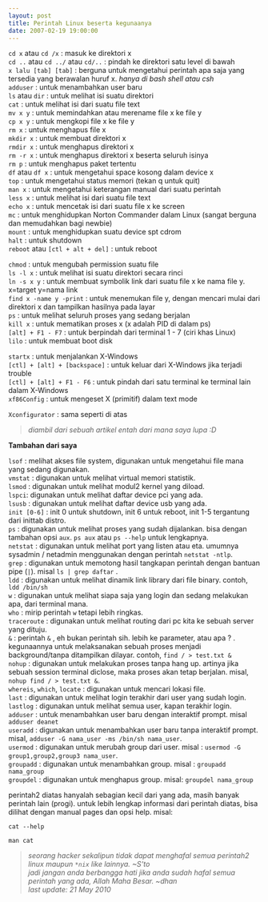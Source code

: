 ```yaml
--- 
layout: post
title: Perintah Linux beserta kegunaanya
date: 2007-02-19 19:00:00
---
```



`cd x` atau `cd /x` :  masuk ke direktori x<br/>
`cd ..` atau `cd ../` atau `cd/..` :  pindah ke direktori satu level di bawah<br/>
`x lalu [tab] [tab]` : berguna untuk mengetahui perintah apa saja yang tersedia yang berawalan huruf x. *hanya di bash shell atau csh*<br/>
`adduser` : untuk menambahkan user baru<br/>
`ls` atau `dir` : untuk melihat isi suatu direktori<br/>
`cat` : untuk melihat isi dari suatu file text<br/>
`mv x y` : untuk memindahkan atau merename file x ke file y<br/>
`cp x y` : untuk mengkopi file x ke file y<br/>
`rm x` : untuk menghapus file x<br/>
`mkdir x` : untuk membuat direktori x<br/>
`rmdir x` : untuk menghapus direktori x<br/>
`rm -r x` : untuk menghapus direktori x beserta seluruh isinya<br/>
`rm p` : untuk menghapus paket tertentu<br/>
`df` atau `df x` : untuk mengetahui space kosong dalam device x<br/>
`top` : untuk mengetahui status memori (tekan q untuk quit)<br/>
`man x` : untuk mengetahui keterangan manual dari suatu perintah<br/>
`less x` : untuk melihat isi dari suatu file text<br/>
`echo x` : untuk mencetak isi dari suatu file x ke screen<br/>
`mc` : untuk menghidupkan Norton Commander dalam Linux (sangat berguna dan memudahkan bagi newbie)<br/>
`mount` : untuk menghidupkan suatu device spt cdrom<br/>
`halt` : untuk shutdown<br/>
`reboot` atau `[ctl + alt + del]` : untuk reboot<br/>

`chmod` : untuk mengubah permission suatu file<br/>
`ls -l x` : untuk melihat isi suatu direktori secara rinci<br/>
`ln -s x y` : untuk membuat symbolik link dari suatu file x ke nama file y. x=target y=nama link<br/>
`find x -name y -print` : untuk menemukan file y, dengan mencari mulai dari direktori x dan tampilkan hasilnya pada layar<br/>
`ps` : untuk melihat seluruh proses yang sedang berjalan<br/>
`kill x` : untuk mematikan proses x (x adalah PID di dalam ps)<br/>
`[alt] + F1 - F7` : untuk berpindah dari terminal 1 - 7 (ciri khas Linux)<br/>
`lilo` : untuk membuat boot disk<br/>

`startx` : untuk menjalankan X-Windows<br/>
`[ctl] + [alt] + [backspace]` : untuk keluar dari X-Windows jika terjadi trouble<br/>
`[ctl] + [alt] + F1 - F6` : untuk pindah dari satu terminal ke terminal lain dalam X-Windows<br/>
`xf86Config` : untuk mengeset X (primitif) dalam text mode<br/>

`Xconfigurator` : sama seperti di atas<br/>

> *diambil dari sebuah artikel entah dari mana saya lupa :D*


**Tambahan dari saya**

`lsof` : melihat akses file system, digunakan untuk mengetahui file mana yang sedang digunakan.<br/>
`vmstat` : digunakan untuk melihat virtual memori statistik.<br/>
`lsmod` : digunakan untuk melihat modul2 kernel yang diload.<br/>
`lspci`: digunakan untuk melihat daftar device pci yang ada.<br/>
`lsusb` : digunakan untuk melihat daftar device usb yang ada.<br/>
`init [0-6]` : init 0 untuk shutdown, init 6 untuk reboot, init 1-5 tergantung dari inittab distro.<br/>
`ps` : digunakan untuk melihat proses yang sudah dijalankan. bisa dengan tambahan opsi `aux`. `ps aux` atau `ps --help` untuk lengkapnya.<br/>
`netstat` : digunakan untuk melihat port yang listen atau eta. umumnya sysadmin / netadmin menggunakan dengan perintah `netstat -ntlp`.<br/>
`grep` : digunakan untuk memotong hasil tangkapan perintah dengan bantuan pipe (`|`). misal `ls | grep daftar` .<br/>
`ldd` : digunakan untuk melihat dinamik link library dari file binary. contoh, `ldd /bin/sh`<br/>
`w` : digunakan untuk melihat siapa saja yang login dan sedang melakukan apa, dari terminal mana.<br/>
`who` : mirip perintah `w` tetapi lebih ringkas.<br/>
`traceroute` : digunakan untuk melihat routing dari pc kita ke sebuah server yang dituju.<br/>
`&` : perintah `&` , eh bukan perintah sih. lebih ke parameter, atau apa ? . kegunaannya untuk melaksanakan sebuah proses menjadi background/tanpa ditampilkan dilayar. contoh, `find / > test.txt & `<br/>
`nohup` : digunakan untuk melakukan proses tanpa hang up. artinya jika sebuah session terminal diclose, maka proses akan tetap berjalan. misal, `nohup find / > test.txt &`.<br/>
`whereis`, `which`, `locate` : digunakan untuk mencari lokasi file.<br/>
`last` : digunakan untuk melihat login terakhir dari user yang sudah login.<br/>
`lastlog` : digunakan untuk melihat semua user, kapan terakhir login.<br/>
`adduser` : untuk menambahkan user baru dengan interaktif prompt. misal `adduser deanet` <br/>
`useradd` : digunakan untuk menambahkan user baru tanpa interaktif prompt. misal, `adduser -G nama_user -ms /bin/sh nama_user`.<br/>
`usermod` : digunakan untuk merubah group dari user. misal : `usermod -G group1,group2,group3 nama_user`.<br/>
`groupadd` : digunakan untuk menambahkan group. misal : `groupadd nama_group`<br/>
`groupdel` : digunakan untuk menghapus group. misal: `groupdel nama_group`<br/>



perintah2 diatas hanyalah sebagian kecil dari yang ada, masih banyak perintah lain (progi). untuk lebih lengkap informasi dari perintah diatas, bisa dilihat dengan manual pages dan opsi help. misal:

`cat --help`

`man cat`

> *seorang hacker sekalipun tidak dapat menghafal semua perintah2 linux maupun `*nix` like lainnya. ~S'to*<br/>
> *jadi jangan anda berbangga hati jika anda sudah hafal semua perintah yang ada, Allah Maha Besar. ~dhan*<br/>
> *last update: 21 May 2010*

